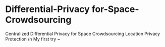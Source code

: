 # Differential-Privacy for-Space-Crowdsourcing
Centralized Differential Privacy for Space Crowdsourcing Location Privacy Protection
/n My first try ~
